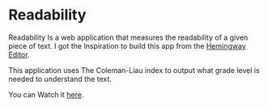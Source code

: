 # Readability

Readability Is a web application that measures the readability of a given piece of text.
I got the Inspiration to build this app from the [Hemingway Editor](http://www.hemingwayapp.com/).

This application uses The Coleman-Liau index to output what grade level is needed to understand the text.

You can Watch it [here](https://mojpm.github.io/readability/).
